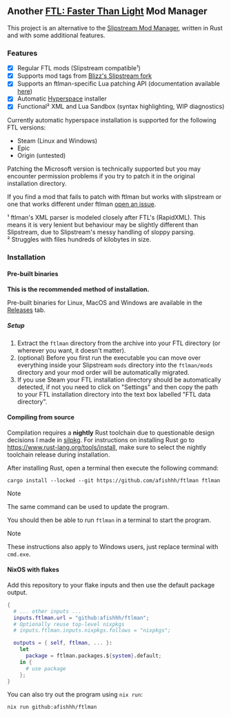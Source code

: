 ## Another [FTL: Faster Than Light](https://subsetgames.com/ftl.html) Mod Manager

This project is an alternative to the [Slipstream Mod Manager](https://github.com/Vhati/Slipstream-Mod-Manager), written in Rust and with some additional features.

### Features

- [x] Regular FTL mods (Slipstream compatible¹)
- [x] Supports mod tags from [Blizz's Slipstream fork](https://github.com/blizzarchon/Slipstream-Mod-Manager)
- [x] Supports an ftlman-specific Lua patching API (documentation available [here](https://fishhh.dev/ftlman/lua.html))
- [x] Automatic [Hyperspace](https://github.com/FTL-Hyperspace/FTL-Hyperspace) installer
- [x] Functional² XML and Lua Sandbox (syntax highlighting, WIP diagnostics)

Currently automatic hyperspace installation is supported for the following FTL versions:
- Steam (Linux and Windows)
- Epic
- Origin (untested)

Patching the Microsoft version is technically supported but you may encounter permission problems if you try to patch it in the original installation directory.

If you find a mod that fails to patch with ftlman but works with slipstream or one that works different under ftlman [open an issue](https://github.com/afishhh/ftlman/issues/new).

¹ ftlman's XML parser is modeled closely after FTL's (RapidXML). This means it is very lenient but behaviour may be slightly different than Slipstream, due to Slipstream's messy handling of sloppy parsing.<br>
² Struggles with files hundreds of kilobytes in size.

### Installation

#### Pre-built binaries

**This is the recommended method of installation.**

Pre-built binaries for Linux, MacOS and Windows are available in the [Releases](https://github.com/afishhh/ftlman/releases) tab.

##### Setup

1. Extract the `ftlman` directory from the archive into your FTL directory (or wherever you want, it doesn't matter).
2. (optional) Before you first run the executable you can move over everything inside your Slipstream `mods` directory into the `ftlman/mods` directory and your mod order will be automatically migrated.
3. If you use Steam your FTL installation directory should be automatically detected, if not you need to click on "Settings" and then copy the path to your FTL installation directory into the text box labelled "FTL data directory".

#### Compiling from source

Compilation requires a **nightly** Rust toolchain due to questionable design decisions I made in [silpkg](https://github.com/afishhh/silpkg).
For instructions on installing Rust go to https://www.rust-lang.org/tools/install, make sure to select the nightly toolchain release during installation.

After installing Rust, open a terminal then execute the following command:
```command
cargo install --locked --git https://github.com/afishhh/ftlman ftlman
```

> [!NOTE]
> The same command can be used to update the program.

You should then be able to run `ftlman` in a terminal to start the program.

> [!NOTE]
> These instructions also apply to Windows users, just replace terminal with `cmd.exe`.

#### NixOS with flakes

Add this repository to your flake inputs and then use the default package output.

```nix
{
  # ... other inputs ...
  inputs.ftlman.url = "github:afishhh/ftlman";
  # Optionally reuse top-level nixpkgs
  # inputs.ftlman.inputs.nixpkgs.follows = "nixpkgs";

  outputs = { self, ftlman, ... }:
    let
      package = ftlman.packages.${system}.default;
    in {
      # use package
    };
}
```

You can also try out the program using `nix run`:

```command
nix run github:afishhh/ftlman
```
